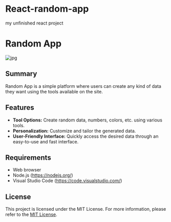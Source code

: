 # React-random-app
my unfinished react project

# Random App
![jpg](https://i.hizliresim.com/1sk067m.jpg)

## Summary

Random App is a simple platform where users can create any kind of data they want using the tools available on the site.

## Features

- **Tool Options:** Create random data, numbers, colors, etc. using various tools.
- **Personalization:** Customize and tailor the generated data.
- **User-Friendly Interface:** Quickly access the desired data through an easy-to-use and fast interface.

## Requirements

- Web browser
- Node.js (https://nodejs.org/)
- Visual Studio Code (https://code.visualstudio.com/)

## License

This project is licensed under the MIT License. For more information, please refer to the [MIT License](LICENSE.md).

